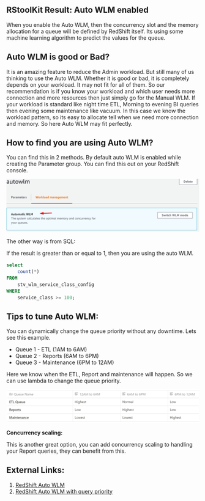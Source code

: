## RStoolKit Result: Auto WLM enabled

When you enable the Auto WLM, then the concurrency slot and the memory allocation for a queue will be defined by RedShift itself. Its using some machine learning algorithm to predict the values for the queue. 

## Auto WLM is good or Bad?

It is an amazing feature to reduce the Admin workload. But still many of us thinking to use the Auto WLM. Whether it is good or bad, it is completely depends on your workload. It may not fit for all of them. So our recommendation is if you know your workload and which user needs more connection and more resources then just simply go for the Manual WLM. If your workload is standard like night time ETL, Morning to evening BI queries then evening some maintenance like vacuum. In this case we know the workload pattern, so its easy to allocate tell when we need more connection and memory. So here Auto WLM may fit perfectly. 

## How to find you are using Auto WLM?

You can find this in 2 methods. By default auto WLM is enabled while creating the Parameter group.  You can find this out on your RedShift console.

![/src/img/autowlm.png](/src/img/autowlm.png)

The other way is from SQL:

If the result is greater than or equal to 1, then you are using the auto WLM.

```sql
select
	count(*)
FROM
	stv_wlm_service_class_config
WHERE
	service_class >= 100;
```

## Tips to tune Auto WLM:

You can dynamically change the queue priority without any downtime. Lets see this example.

- Queue 1 - ETL (1AM to 6AM)
- Queue 2 - Reports (6AM to 6PM)
- Queue 3 - Maintenance (6PM to 12AM)

Here we know when the ETL, Report and maintenance will happen. So we can use lambda to change the queue priority. 

![/src/img/autowlm.png](/src/img/autowlm1.png)

 

**Concurrency scaling:** 

This is another great option, you can add concurrency scaling to handling your Report queries, they can benefit from this. 

## External Links:

1. [RedShift Auto WLM](https://www.intermix.io/blog/automatic-wlm/)
2. [RedShift Auto WLM with query priority](https://www.intermix.io/blog/redshift-automatic-wlm-with-query-priority/)